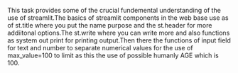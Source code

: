 This task provides some of the crucial fundemental understanding of the use of streamlit.The basics of streamlit components in the 
web base use as of st.title where you put the name purpose and the st.header for more addiitonal options.The st.write where you
can write more and also functions as system out print for printing output.Then there the functions of input field for text and number
to separate numerical values for the use of max_value=100 to limit as this the use of possible humanly AGE which is 100.
